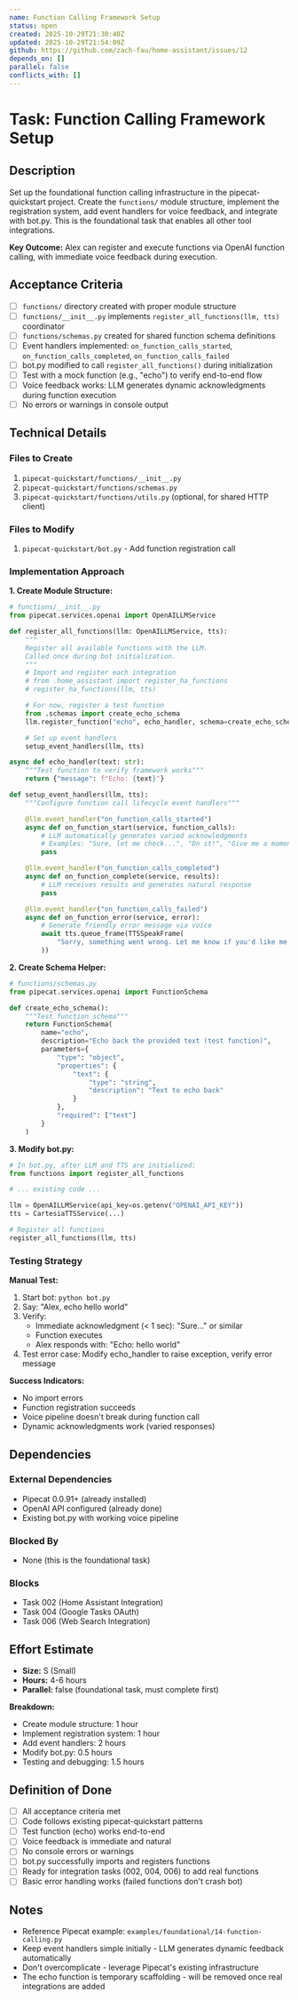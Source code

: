 ```yaml
---
name: Function Calling Framework Setup
status: open
created: 2025-10-29T21:30:40Z
updated: 2025-10-29T21:54:09Z
github: https://github.com/zach-fau/home-assistant/issues/12
depends_on: []
parallel: false
conflicts_with: []
---
```


# Task: Function Calling Framework Setup

## Description

Set up the foundational function calling infrastructure in the pipecat-quickstart project. Create the `functions/` module structure, implement the registration system, add event handlers for voice feedback, and integrate with bot.py. This is the foundational task that enables all other tool integrations.

**Key Outcome:** Alex can register and execute functions via OpenAI function calling, with immediate voice feedback during execution.

## Acceptance Criteria

- [ ] `functions/` directory created with proper module structure
- [ ] `functions/__init__.py` implements `register_all_functions(llm, tts)` coordinator
- [ ] `functions/schemas.py` created for shared function schema definitions
- [ ] Event handlers implemented: `on_function_calls_started`, `on_function_calls_completed`, `on_function_calls_failed`
- [ ] bot.py modified to call `register_all_functions()` during initialization
- [ ] Test with a mock function (e.g., "echo") to verify end-to-end flow
- [ ] Voice feedback works: LLM generates dynamic acknowledgments during function execution
- [ ] No errors or warnings in console output

## Technical Details

### Files to Create
1. `pipecat-quickstart/functions/__init__.py`
2. `pipecat-quickstart/functions/schemas.py`
3. `pipecat-quickstart/functions/utils.py` (optional, for shared HTTP client)

### Files to Modify
1. `pipecat-quickstart/bot.py` - Add function registration call

### Implementation Approach

**1. Create Module Structure:**
```python
# functions/__init__.py
from pipecat.services.openai import OpenAILLMService

def register_all_functions(llm: OpenAILLMService, tts):
    """
    Register all available functions with the LLM.
    Called once during bot initialization.
    """
    # Import and register each integration
    # from .home_assistant import register_ha_functions
    # register_ha_functions(llm, tts)

    # For now, register a test function
    from .schemas import create_echo_schema
    llm.register_function("echo", echo_handler, schema=create_echo_schema())

    # Set up event handlers
    setup_event_handlers(llm, tts)

async def echo_handler(text: str):
    """Test function to verify framework works"""
    return {"message": f"Echo: {text}"}

def setup_event_handlers(llm, tts):
    """Configure function call lifecycle event handlers"""

    @llm.event_handler("on_function_calls_started")
    async def on_function_start(service, function_calls):
        # LLM automatically generates varied acknowledgments
        # Examples: "Sure, let me check...", "On it!", "Give me a moment..."
        pass

    @llm.event_handler("on_function_calls_completed")
    async def on_function_complete(service, results):
        # LLM receives results and generates natural response
        pass

    @llm.event_handler("on_function_calls_failed")
    async def on_function_error(service, error):
        # Generate friendly error message via voice
        await tts.queue_frame(TTSSpeakFrame(
            "Sorry, something went wrong. Let me know if you'd like me to try again."
        ))
```

**2. Create Schema Helper:**
```python
# functions/schemas.py
from pipecat.services.openai import FunctionSchema

def create_echo_schema():
    """Test function schema"""
    return FunctionSchema(
        name="echo",
        description="Echo back the provided text (test function)",
        parameters={
            "type": "object",
            "properties": {
                "text": {
                    "type": "string",
                    "description": "Text to echo back"
                }
            },
            "required": ["text"]
        }
    )
```

**3. Modify bot.py:**
```python
# In bot.py, after LLM and TTS are initialized:
from functions import register_all_functions

# ... existing code ...

llm = OpenAILLMService(api_key=os.getenv("OPENAI_API_KEY"))
tts = CartesiaTTSService(...)

# Register all functions
register_all_functions(llm, tts)
```

### Testing Strategy

**Manual Test:**
1. Start bot: `python bot.py`
2. Say: "Alex, echo hello world"
3. Verify:
   - Immediate acknowledgment (< 1 sec): "Sure..." or similar
   - Function executes
   - Alex responds with: "Echo: hello world"
4. Test error case: Modify echo_handler to raise exception, verify error message

**Success Indicators:**
- No import errors
- Function registration succeeds
- Voice pipeline doesn't break during function call
- Dynamic acknowledgments work (varied responses)

## Dependencies

### External Dependencies
- Pipecat 0.0.91+ (already installed)
- OpenAI API configured (already done)
- Existing bot.py with working voice pipeline

### Blocked By
- None (this is the foundational task)

### Blocks
- Task 002 (Home Assistant Integration)
- Task 004 (Google Tasks OAuth)
- Task 006 (Web Search Integration)

## Effort Estimate

- **Size:** S (Small)
- **Hours:** 4-6 hours
- **Parallel:** false (foundational task, must complete first)

**Breakdown:**
- Create module structure: 1 hour
- Implement registration system: 1 hour
- Add event handlers: 2 hours
- Modify bot.py: 0.5 hours
- Testing and debugging: 1.5 hours

## Definition of Done

- [ ] All acceptance criteria met
- [ ] Code follows existing pipecat-quickstart patterns
- [ ] Test function (echo) works end-to-end
- [ ] Voice feedback is immediate and natural
- [ ] No console errors or warnings
- [ ] bot.py successfully imports and registers functions
- [ ] Ready for integration tasks (002, 004, 006) to add real functions
- [ ] Basic error handling works (failed functions don't crash bot)

## Notes

- Reference Pipecat example: `examples/foundational/14-function-calling.py`
- Keep event handlers simple initially - LLM generates dynamic feedback automatically
- Don't overcomplicate - leverage Pipecat's existing infrastructure
- The echo function is temporary scaffolding - will be removed once real integrations are added
